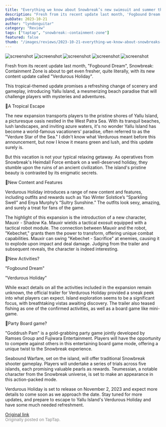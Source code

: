```yaml
---
title: "Everything we know about Snowbreak’s new swimsuit and summer themed update"
description: "Fresh from its recent update last month, 'Fogbound Dream', Snowbreak: Containment Zone is about to get even fresher, quite literally, with its new content update called 'Verdurous Holiday'."
pubDate: 2023-10-21
author: "lyndonguitar"
category: "Review"
tags: ["taptap", "snowbreak:-containment-zone"]
featured: false
thumb: "/images/reviews/2023-10-21-everything-we-know-about-snowbreaks-new-swimsuit-and-summer-themed-update-0.avif"
---
```


<div class="gallery">
  <img src="/images/reviews/2023-10-21-everything-we-know-about-snowbreaks-new-swimsuit-and-summer-themed-update-0.avif" alt="screenshot" />
  <img src="/images/reviews/2023-10-21-everything-we-know-about-snowbreaks-new-swimsuit-and-summer-themed-update-1.avif" alt="screenshot" />
  <img src="/images/reviews/2023-10-21-everything-we-know-about-snowbreaks-new-swimsuit-and-summer-themed-update-2.avif" alt="screenshot" />
  <img src="/images/reviews/2023-10-21-everything-we-know-about-snowbreaks-new-swimsuit-and-summer-themed-update-3.avif" alt="screenshot" />
  <img src="/images/reviews/2023-10-21-everything-we-know-about-snowbreaks-new-swimsuit-and-summer-themed-update-4.avif" alt="screenshot" />
</div>

Fresh from its recent update last month, "Fogbound Dream", Snowbreak: Containment Zone is about to get even fresher, quite literally, with its new content update called "Verdurous Holiday".

This tropical-themed update promises a refreshing change of scenery and gameplay, introducing Yallu Island, a mesmerizing beach paradise that will challenge players with mysteries and adventures.

🌴A Tropical Escape

The new expansion transports players to the pristine shores of Yallu Island, a picturesque oasis nestled in the West Patra Sea. With its tranquil beaches, lush landscapes, and inviting azure waters, it's no wonder Yallu Island has become a world-famous vacationers' paradise, often referred to as the "Verdure Star of the Sea." I didn't know what Verdurous meant before this announcement, but now I know it means green and lush, and this update surely is.

But this vacation is not your typical relaxing getaway. As operatives from Snowbreak's Heimdall Force embark on a well-deserved holiday, they stumble upon the ruins of an ancient civilization. The island's pristine beauty is contrasted by its enigmatic secrets.

👙New Content and Features

Verdurous Holiday introduces a range of new content and features, including outfits and rewards such as Yao Winter Solstice’s “Sparkling Swell” and Enya Murphy’s “Sultry Sunshine.”  The outfits look sexy, amazing, and surely a treat for fans of the game.

The highlight of this expansion is the introduction of a new character, Mauxir - Shadow Ka. Mauxir wields a tactical exosuit equipped with a tactical robot module. The connection between Mauxir and the robot, "Kebechet," grants them the power to transform, offering unique combat capabilities. Mauxir can swing "Kebechet - Sacrifice" at enemies, causing it to explode upon impact and deal damage. Judging from the trailer and subsequent reveals, the character is indeed interesting.

🎣New Activities?

"Fogbound Dream"

"Verdurous Holiday"

While exact details on all the activities included in the expansion remain unknown, the official trailer for Verdurous Holiday provided a sneak peek into what players can expect. Island exploration seems to be a significant focus, with breathtaking vistas awaiting discovery. The trailer also teased fishing as one of the confirmed activities, as well as a board game like mini-game.

🎉Party Board game?

"Goddrush Pam" is a gold-grabbing party game jointly developed by Ramses Group and Fujiwara Entertainment. Players will have the opportunity to compete against others in this entertaining board game mode, offering a unique twist to the Snowbreak experience.

Seabound Warfare, set on the island, will offer traditional Snowbreak shooter gameplay. Players will undertake a series of trials across five islands, each promising valuable pearls as rewards. Teumessian, a notable character from the Snowbreak universe, is set to make an appearance in this action-packed mode.

Verdurous Holiday is set to release on November 2, 2023 and expect more details to come soon as we approach the date. Stay tuned for more updates, and prepare to escape to Yallu Island's Verdurous Holiday and have some much needed refreshment.

[Original link](https://www.taptap.io/post/6460128)<br><span style="font-size: 0.95em; color: #888;">Originally posted on TapTap.</span>
